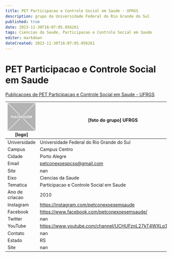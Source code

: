 ```yaml
---
title: PET Participacao e Controle Social em Saude - UFRGS
description: grupo da Universidade Federal do Rio Grande do Sul
published: true
date: 2023-11-30T16:07:05.056261
tags: Ciencias da Saude, Participacao e Controle Social em Saude
editor: markdown
dateCreated: 2023-11-30T16:07:05.056261
---
```


# PET Participacao e Controle Social em Saude

[Publicacoes de PET Participacao e Controle Social em Saude - UFRGS](/atividade/198PETParticipacaoeControleSocialemSaudeUFRGS/feed.md)

| ![placeholder.png](/placeholder.png) [logo] | [foto do grupo] UFRGS         |
| ------------------------------------------- | ------------------------------------------------- |
| Universidade                                | Universidade Federal do Rio Grande do Sul      |
| Campus                                      | Campus Centro            |
| Cidade                                      | Porto Alegre             |
| Email                                       | petconexoespcss@gmail.com             |
| Site                                        | nan              |
| Eixo                                        | Ciencias da Saude              |
| Tematica                                    | Participacao e Controle Social em Saude          |
| Ano de criacao                              | 2010        |
| Instagram                                   | https://instagram.com/petconexoesemsaude         |
| Facebook                                    | https://www.facebook.com/petconexoesemsaude/          |
| Twitter                                     | nan           |
| YouTube                                     | https://www.youtube.com/channel/UCHUFznL27kT4WXLq1DlWS9w           |
| Contato                                     | nan         |
| Estado                                      |  RS            |
| Site                                        | nan |
